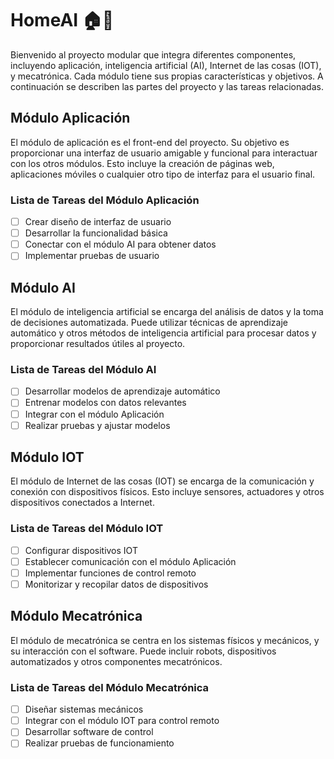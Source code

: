# HomeAI 🏠🤖

Bienvenido al proyecto modular que integra diferentes componentes, incluyendo aplicación, inteligencia artificial (AI), Internet de las cosas (IOT), y mecatrónica. Cada módulo tiene sus propias características y objetivos. A continuación se describen las partes del proyecto y las tareas relacionadas.

## Módulo Aplicación
El módulo de aplicación es el front-end del proyecto. Su objetivo es proporcionar una interfaz de usuario amigable y funcional para interactuar con los otros módulos. Esto incluye la creación de páginas web, aplicaciones móviles o cualquier otro tipo de interfaz para el usuario final.

### Lista de Tareas del Módulo Aplicación
- [ ] Crear diseño de interfaz de usuario
- [ ] Desarrollar la funcionalidad básica
- [ ] Conectar con el módulo AI para obtener datos
- [ ] Implementar pruebas de usuario

## Módulo AI
El módulo de inteligencia artificial se encarga del análisis de datos y la toma de decisiones automatizada. Puede utilizar técnicas de aprendizaje automático y otros métodos de inteligencia artificial para procesar datos y proporcionar resultados útiles al proyecto.

### Lista de Tareas del Módulo AI
- [ ] Desarrollar modelos de aprendizaje automático
- [ ] Entrenar modelos con datos relevantes
- [ ] Integrar con el módulo Aplicación
- [ ] Realizar pruebas y ajustar modelos

## Módulo IOT
El módulo de Internet de las cosas (IOT) se encarga de la comunicación y conexión con dispositivos físicos. Esto incluye sensores, actuadores y otros dispositivos conectados a Internet.

### Lista de Tareas del Módulo IOT
- [ ] Configurar dispositivos IOT
- [ ] Establecer comunicación con el módulo Aplicación
- [ ] Implementar funciones de control remoto
- [ ] Monitorizar y recopilar datos de dispositivos

## Módulo Mecatrónica
El módulo de mecatrónica se centra en los sistemas físicos y mecánicos, y su interacción con el software. Puede incluir robots, dispositivos automatizados y otros componentes mecatrónicos.

### Lista de Tareas del Módulo Mecatrónica
- [ ] Diseñar sistemas mecánicos
- [ ] Integrar con el módulo IOT para control remoto
- [ ] Desarrollar software de control
- [ ] Realizar pruebas de funcionamiento
